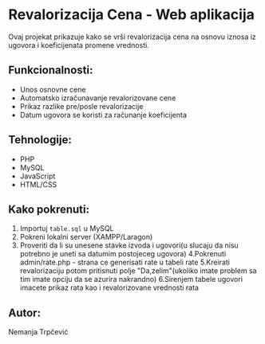 # Revalorizacija Cena - Web aplikacija

Ovaj projekat prikazuje kako se vrši revalorizacija cena na osnovu iznosa iz ugovora i koeficijenata promene vrednosti.

## Funkcionalnosti:

- Unos osnovne cene
- Automatsko izračunavanje revalorizovane cene
- Prikaz razlike pre/posle revalorizacije
- Datum ugovora se koristi za računanje koeficijenta

## Tehnologije:

- PHP
- MySQL
- JavaScript
- HTML/CSS

## Kako pokrenuti:

1. Importuj `table.sql` u MySQL
2. Pokreni lokalni server (XAMPP/Laragon)
3. Proveriti da li su unesene stavke izvoda i ugovori(u slucaju da nisu potrebno je uneti sa datumim postojeceg ugovora)
   4.Pokrenuti admin/rate.php - strana ce generisati rate u tabeli rate
   5.Kreirati revalorizaciju potom pritisnuti polje "Da,zelim"(ukoliko imate problem sa tim imate opciju da se azurira nakrandno)
   6.Sirenjem tabele ugovori imacete prikaz rata kao i revalorizovane vrednosti rata

## Autor:

Nemanja Trpčević
